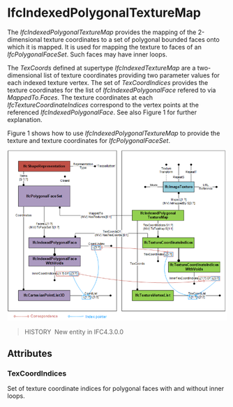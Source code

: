 # IfcIndexedPolygonalTextureMap

The _IfcIndexedPolygonalTextureMap_ provides the mapping of the 2-dimensional texture coordinates to a set of polygonal bounded faces onto which it is mapped. It is used for mapping the texture to faces of an _IfcPolygonalFaceSet_. Such faces may have inner loops.

The _TexCoords_ defined at supertype _IfcIndexedTextureMap_ are a two-dimensional list of texture coordinates providing two parameter values for each indexed texture vertex. The set of _TexCoordIndices_ provides the texture coordinates for the list of _IfcIndexedPolygonalFace_ refered to via _MappedTo.Faces_. The texture coordinates at each _IfcTextureCoordinateIndices_ correspond to the vertex points at the referenced _IfcIndexedPolygonalFace_. See also Figure 1 for further explanation.

Figure 1 shows how to use _IfcIndexedPolygonalTextureMap_ to provide the texture and texture coordinates for _IfcPolygonalFaceSet_.

!["Instantiation diagram showing the use of _IfcIndexedPolygonalTextureMap_"](../../../../figures/ifcindexedpolygonaltexturemap_01.png "Figure 1 &mdash; Use of _IfcIndexedPolygonalTextureMap_")

> HISTORY&nbsp; New entity in IFC4.3.0.0

## Attributes

### TexCoordIndices
Set of texture coordinate indices for polygonal faces with and without inner loops.
